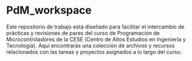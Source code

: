 # PdM_workspace
Este repositorio de trabajo está diseñado para facilitar el intercambio de prácticas y revisiones de pares del curso de Programación de Microcontroladores de la CESE (Centro de Altos Estudios en Ingeniería y Tecnología). Aquí encontrarás una colección de archivos y recursos relacionados con las tareas y proyectos asignados a lo largo del curso.
